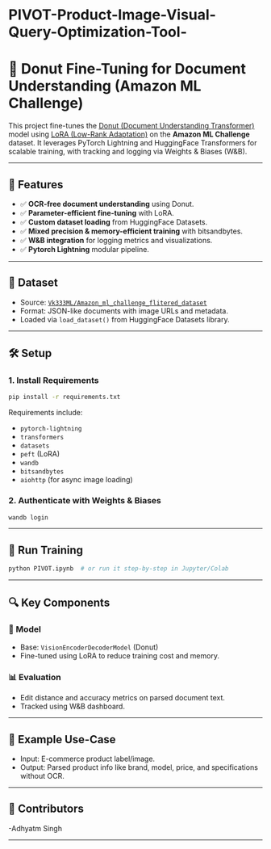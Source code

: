 # PIVOT-Product-Image-Visual-Query-Optimization-Tool-

# 🧾 Donut Fine-Tuning for Document Understanding (Amazon ML Challenge)

This project fine-tunes the [Donut (Document Understanding Transformer)](https://arxiv.org/abs/2204.06917) model using [LoRA (Low-Rank Adaptation)](https://arxiv.org/abs/2106.09685) on the **Amazon ML Challenge** dataset. It leverages PyTorch Lightning and HuggingFace Transformers for scalable training, with tracking and logging via Weights & Biases (W&B).

---

## 📌 Features

- ✅ **OCR-free document understanding** using Donut.
- ✅ **Parameter-efficient fine-tuning** with LoRA.
- ✅ **Custom dataset loading** from HuggingFace Datasets.
- ✅ **Mixed precision & memory-efficient training** with bitsandbytes.
- ✅ **W&B integration** for logging metrics and visualizations.
- ✅ **Pytorch Lightning** modular pipeline.

---

## 📁 Dataset

- Source: [`Vk333ML/Amazon_ml_challenge_flitered_dataset`](https://huggingface.co/datasets/Vk333ML/Amazon_ml_challenge_flitered_dataset)
- Format: JSON-like documents with image URLs and metadata.
- Loaded via `load_dataset()` from HuggingFace Datasets library.

---

## 🛠️ Setup

### 1. Install Requirements

```bash
pip install -r requirements.txt
```

Requirements include:

- `pytorch-lightning`
- `transformers`
- `datasets`
- `peft` (LoRA)
- `wandb`
- `bitsandbytes`
- `aiohttp` (for async image loading)

### 2. Authenticate with Weights & Biases

```bash
wandb login
```

---

## 🚀 Run Training

```bash
python PIVOT.ipynb  # or run it step-by-step in Jupyter/Colab
```

---

## 🔍 Key Components

### 🧠 Model
- Base: `VisionEncoderDecoderModel` (Donut)
- Fine-tuned using LoRA to reduce training cost and memory.

### 📊 Evaluation
- Edit distance and accuracy metrics on parsed document text.
- Tracked using W&B dashboard.

---

## 🧪 Example Use-Case

- Input: E-commerce product label/image.
- Output: Parsed product info like brand, model, price, and specifications without OCR.

---

## 🤝 Contributors

-Adhyatm Singh

---
